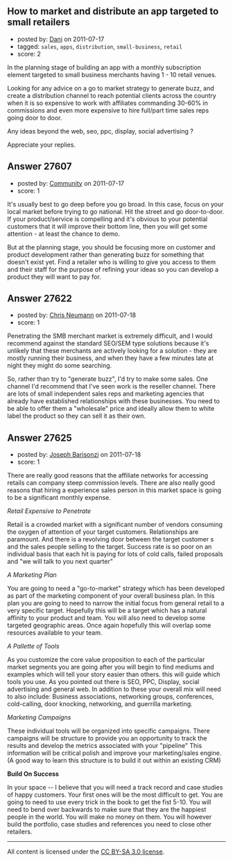 ## How to market and distribute an app targeted to small retailers

- posted by: [Dani](https://stackexchange.com/users/-1/12033-dani) on 2011-07-17
- tagged: `sales`, `apps`, `distribution`, `small-business`, `retail`
- score: 2

In the planning stage of building an app with a monthly subscription element targeted to small business merchants having 1 - 10 retail venues. 

Looking for any advice on a go to market strategy to generate buzz, and create a distribution channel to reach potential clients across the country  when it is so expensive to work with affiliates commanding 30-60% in commissions and even more expensive to hire full/part time sales reps going door to door.

Any ideas beyond the web, seo, ppc, display, social advertising ?

Appreciate your replies.


## Answer 27607

- posted by: [Community](https://stackexchange.com/users/-1/-1-community) on 2011-07-17
- score: 1

It's usually best to go deep before you go broad. In this case, focus on your local market before trying to go national. Hit the street and go door-to-door. If your product/service is compelling and it's obvious to your potential customers that it will improve their bottom line, then you will get some attention - at least the chance to demo.

But at the planning stage, you should be focusing more on customer and product development rather than generating buzz for something that doesn't exist yet. Find a retailer who is willing to give you access to them and their staff for the purpose of refining your ideas so you can develop a product they will want to pay for.


## Answer 27622

- posted by: [Chris Neumann](https://stackexchange.com/users/-1/12043-chris-neumann) on 2011-07-18
- score: 1

Penetrating the SMB merchant market is extremely difficult, and I would recommend against the standard SEO/SEM type solutions because it's unlikely that these merchants are actively looking for a solution - they are mostly running their business, and when they have a few minutes late at night they might do some searching.

So, rather than try to "generate buzz", I'd try to make some sales.  One channel I'd recommend that I've seen work is the reseller channel.  There are lots of small independent sales reps and marketing agencies that already have established relationships with these businesses.  You need to be able to offer them a "wholesale" price and ideally allow them to white label the product so they can sell it as their own.  


## Answer 27625

- posted by: [Joseph Barisonzi](https://stackexchange.com/users/-1/8791-joseph-barisonzi) on 2011-07-18
- score: 1

There are really good reasons that the affiliate networks for accessing retails can company steep commission levels. There are also really good reasons that hiring a experience sales person in this market space is going to be a significant monthly expense. 

*Retail Expensive to Penetrate*

Retail is a crowded market with a significant number of vendors consuming the oxygen of attention of your target customers. Relationships are paramount. And there is a revolving door between the target customer s and the sales people selling to the target.  Success rate is so poor on an individual basis that each hit is paying for lots of cold calls, failed proposals and "we will talk to you next quarter" 

*A Marketing Plan*

You are going to need a "go-to-market" strategy which has been developed as part of the marketing component of your overall business plan. In this plan you are going to need to narrow the initial focus from general retail to a very specific target. Hopefully this will be a target which has a natural affinity to your product and team. You will also need to develop some targeted geographic areas. Once again hopefully this will overlap some resources available to your team.

*A Pallette of Tools*

As you customize the core value proposition to each of the particular market segments you are going after you will begin to find mediums and examples which will tell your story easier than others. this will guide which tools you use. As you pointed out there is SEO, PPC, Display, social advertising and general web.  In addition to these your overall mix will need to also include: Business associations, networking groups, conferences, cold-calling, door knocking, networking, and guerrilla marketing.

*Marketing Campaigns*

These individual tools will be organized into specific campaigns. There campaigns will be structure to provide you an opportunity to track the results and develop the metrics associated with your "pipeline" This information will be critical polish and improve your marketing/sales engine. (A good way to learn this structure is to build it out within an existing CRM)


**Build On Success**

In your space -- I believe that you will need a track record and case studies of happy customers. Your first ones will be the most difficult to get. You are going to need to use every trick in the book to get the fist 5-10. You will need to bend over backwards to make sure that they are the happiest people in the world. You will make no money on them. You will however build the portfolio, case studies and references you need to close other retailers. 



---

All content is licensed under the [CC BY-SA 3.0 license](https://creativecommons.org/licenses/by-sa/3.0/).
